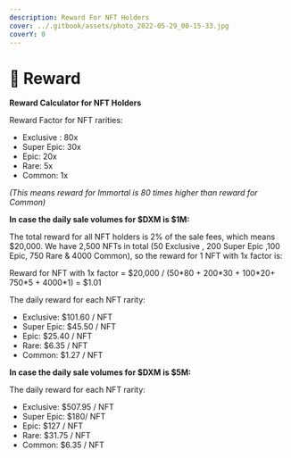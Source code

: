 ```yaml
---
description: Reward For NFT Holders
cover: ../.gitbook/assets/photo_2022-05-29_00-15-33.jpg
coverY: 0
---
```


# 🔰 Reward

**Reward Calculator for NFT Holders**

Reward Factor for NFT rarities:&#x20;

* Exclusive : 80x&#x20;
* Super Epic: 30x
* Epic: 20x&#x20;
* Rare: 5x&#x20;
* Common: 1x

_(This means reward for Immortal is 80 times higher than reward for Common)_

**In case the daily sale volumes for $DXM is $1M:**

The total reward for all NFT holders is 2% of the sale fees, which means $20,000. We have 2,500 NFTs in total (50 Exclusive , 200 Super Epic ,100 Epic, 750 Rare & 4000 Common), so the reward for 1 NFT with 1x factor is:&#x20;

Reward for NFT with 1x factor = $20,000 / (50\*80 + 200\*30 + 100\*20+ 750\*5 + 4000\*1) = $1.01

The daily reward for each NFT rarity:&#x20;

* Exclusive: $101.60 / NFT&#x20;
* Super Epic: $45.50 / NFT
* Epic: $25.40 / NFT&#x20;
* Rare: $6.35 / NFT&#x20;
* Common: $1.27 / NFT

**In case the daily sale volumes for $DXM  is $5M:**

The daily reward for each NFT rarity:&#x20;

* Exclusive: $507.95 / NFT&#x20;
* Super Epic: $180/ NFT
* Epic: $127 / NFT&#x20;
* Rare: $31.75 / NFT&#x20;
* Common: $6.35 / NFT
